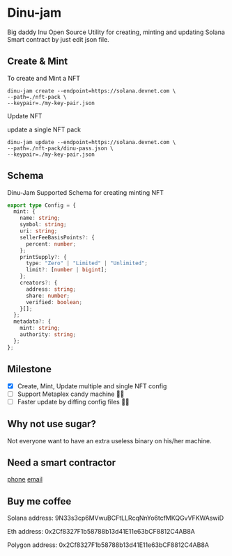 # Dinu-jam 

Big daddy Inu Open Source Utility for creating, minting and updating Solana Smart contract by just edit json file.


## Create & Mint 

To create and Mint a NFT 

```shell
dinu-jam create --endpoint=https://solana.devnet.com \
--path=./nft-pack \
--keypair=./my-key-pair.json
```

Update NFT 

update a single NFT pack

```shell
dinu-jam update --endpoint=https://solana.devnet.com \
--path=./nft-pack/dinu-pass.json \
--keypair=./my-key-pair.json
```

## Schema

Dinu-Jam Supported Schema for creating minting NFT

```ts
export type Config = {
  mint: {
    name: string;
    symbol: string;
    uri: string;
    sellerFeeBasisPoints?: {
      percent: number;
    };
    printSupply?: {
      type: "Zero" | "Limited" | "Unlimited";
      limit?: [number | bigint];
    };
    creators?: {
      address: string;
      share: number;
      verified: boolean;
    }[];
  };
  metadata?: {
    mint: string;
    authority: string;
  };
};

```


## Milestone 

- [x] Create, Mint, Update multiple and single NFT config 
- [ ] Support Metaplex candy machine 🚧🚧
- [ ] Faster update by diffing config files 🚧🚧

## Why not use sugar?

Not everyone want to have an extra useless binary on his/her machine.



## Need a smart contractor 

[phone](tel:+2349076931902)
[email](mailto:oasis.mystre@gmail.com)


## Buy me coffee

Solana address: 9N33s3cp6MVwuBCFtLLRcqNnYo6tcfMKQGvVFKWAswiD

Eth address: 0x2Cf8327F1b58788b13d41E11e63bCF8812C4AB8A

Polygon address:
0x2Cf8327F1b58788b13d41E11e63bCF8812C4AB8A
